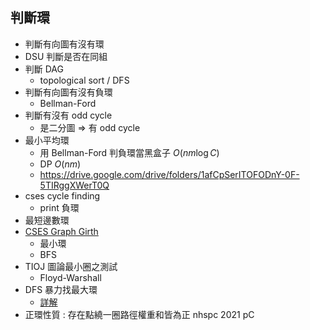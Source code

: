 ## 判斷環

- 判斷有向圖有沒有環
- DSU 判斷是否在同組
- 判斷 DAG
  - topological sort / DFS
- 判斷有向圖有沒有負環
  - Bellman-Ford
- 判斷有沒有 odd cycle
    - 是二分圖 ⇒ 有 odd cycle
- 最小平均環
  - 用 Bellman-Ford 判負環當黑盒子 $O(nm \log C)$
  - DP $O(nm)$
  - https://drive.google.com/drive/folders/1afCpSerITOFODnY-0F-5TIRggXWerT0Q
- cses cycle finding 
    - print 負環
- 最短邊數環
- [CSES Graph Girth](https://cses.fi/problemset/task/1707)
    - 最小環
    - BFS
- TIOJ 圖論最小圈之測試
    - Floyd-Warshall
- DFS 暴力找最大環
  - [詳解](https://blog.csdn.net/jin739738709/article/details/108083553)
- 正環性質 : 存在點繞一圈路徑權重和皆為正 nhspc 2021 pC